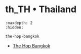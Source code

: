# th_TH • Thailand

```{toctree}
:maxdepth: 2
:hidden:

the-hop-bangkok
```
- [The Hop Bangkok](the-hop-bangkok.md)
